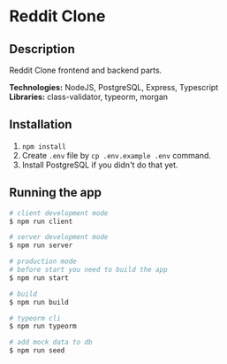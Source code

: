 # Reddit Clone

## Description

Reddit Clone frontend and backend parts. </br>

<!-- [Link to client side source code](https://github.com/quinsberry/twitter-clone-client)</br> -->


**Technologies:** NodeJS, PostgreSQL, Express, Typescript </br>
**Libraries:** class-validator, typeorm, morgan </br>

## Installation

1. `npm install`
2. Create `.env` file by `cp .env.example .env` command.
3. Install PostgreSQL if you didn't do that yet.

## Running the app

```bash
# client development mode
$ npm run client

# server development mode
$ npm run server

# production mode
# before start you need to build the app
$ npm run start

# build
$ npm run build

# typeorm cli
$ npm run typeorm

# add mock data to db
$ npm run seed
```
